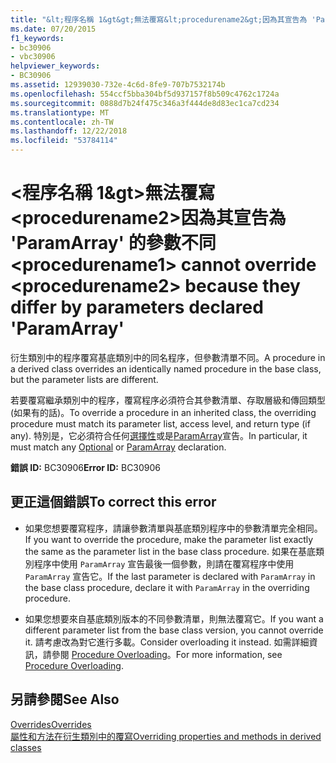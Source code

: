 ```yaml
---
title: "&lt;程序名稱 1&gt&gt;無法覆寫&lt;procedurename2&gt;因為其宣告為 'ParamArray' 的參數不同"
ms.date: 07/20/2015
f1_keywords:
- bc30906
- vbc30906
helpviewer_keywords:
- BC30906
ms.assetid: 12939030-732e-4c6d-8fe9-707b7532174b
ms.openlocfilehash: 554ccf5bba304bf5d937157f8b509c4762c1724a
ms.sourcegitcommit: 0888d7b24f475c346a3f444de8d83ec1ca7cd234
ms.translationtype: MT
ms.contentlocale: zh-TW
ms.lasthandoff: 12/22/2018
ms.locfileid: "53784114"
---
```

# <a name="ltprocedurename1gt-cannot-override-ltprocedurename2gt-because-they-differ-by-parameters-declared-paramarray"></a><span data-ttu-id="fabdd-102">&lt;程序名稱 1&gt&gt;無法覆寫&lt;procedurename2&gt;因為其宣告為 'ParamArray' 的參數不同</span><span class="sxs-lookup"><span data-stu-id="fabdd-102">&lt;procedurename1&gt; cannot override &lt;procedurename2&gt; because they differ by parameters declared 'ParamArray'</span></span>
<span data-ttu-id="fabdd-103">衍生類別中的程序覆寫基底類別中的同名程序，但參數清單不同。</span><span class="sxs-lookup"><span data-stu-id="fabdd-103">A procedure in a derived class overrides an identically named procedure in the base class, but the parameter lists are different.</span></span>  
  
 <span data-ttu-id="fabdd-104">若要覆寫繼承類別中的程序，覆寫程序必須符合其參數清單、存取層級和傳回類型 (如果有的話)。</span><span class="sxs-lookup"><span data-stu-id="fabdd-104">To override a procedure in an inherited class, the overriding procedure must match its parameter list, access level, and return type (if any).</span></span> <span data-ttu-id="fabdd-105">特別是，它必須符合任何[選擇性](../../visual-basic/language-reference/modifiers/optional.md)或是[ParamArray](../../visual-basic/language-reference/modifiers/paramarray.md)宣告。</span><span class="sxs-lookup"><span data-stu-id="fabdd-105">In particular, it must match any [Optional](../../visual-basic/language-reference/modifiers/optional.md) or [ParamArray](../../visual-basic/language-reference/modifiers/paramarray.md) declaration.</span></span>  
  
 <span data-ttu-id="fabdd-106">**錯誤 ID:** BC30906</span><span class="sxs-lookup"><span data-stu-id="fabdd-106">**Error ID:** BC30906</span></span>  
  
## <a name="to-correct-this-error"></a><span data-ttu-id="fabdd-107">更正這個錯誤</span><span class="sxs-lookup"><span data-stu-id="fabdd-107">To correct this error</span></span>  
  
-   <span data-ttu-id="fabdd-108">如果您想要覆寫程序，請讓參數清單與基底類別程序中的參數清單完全相同。</span><span class="sxs-lookup"><span data-stu-id="fabdd-108">If you want to override the procedure, make the parameter list exactly the same as the parameter list in the base class procedure.</span></span> <span data-ttu-id="fabdd-109">如果在基底類別程序中使用 `ParamArray` 宣告最後一個參數，則請在覆寫程序中使用 `ParamArray` 宣告它。</span><span class="sxs-lookup"><span data-stu-id="fabdd-109">If the last parameter is declared with `ParamArray` in the base class procedure, declare it with `ParamArray` in the overriding procedure.</span></span>  
  
-   <span data-ttu-id="fabdd-110">如果您想要來自基底類別版本的不同參數清單，則無法覆寫它。</span><span class="sxs-lookup"><span data-stu-id="fabdd-110">If you want a different parameter list from the base class version, you cannot override it.</span></span> <span data-ttu-id="fabdd-111">請考慮改為對它進行多載。</span><span class="sxs-lookup"><span data-stu-id="fabdd-111">Consider overloading it instead.</span></span> <span data-ttu-id="fabdd-112">如需詳細資訊，請參閱 [Procedure Overloading](../../visual-basic/programming-guide/language-features/procedures/procedure-overloading.md)。</span><span class="sxs-lookup"><span data-stu-id="fabdd-112">For more information, see [Procedure Overloading](../../visual-basic/programming-guide/language-features/procedures/procedure-overloading.md).</span></span>  
  
## <a name="see-also"></a><span data-ttu-id="fabdd-113">另請參閱</span><span class="sxs-lookup"><span data-stu-id="fabdd-113">See Also</span></span>  
 [<span data-ttu-id="fabdd-114">Overrides</span><span class="sxs-lookup"><span data-stu-id="fabdd-114">Overrides</span></span>](../../visual-basic/language-reference/modifiers/overrides.md)  
 [<span data-ttu-id="fabdd-115">屬性和方法在衍生類別中的覆寫</span><span class="sxs-lookup"><span data-stu-id="fabdd-115">Overriding properties and methods in derived classes</span></span>](~/docs/visual-basic/programming-guide/language-features/objects-and-classes/inheritance-basics.md#overriding-properties-and-methods-in-derived-classes)
